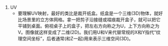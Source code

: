 1. UV
    - 要理解UV映射，最好的类比是裁开纸盒。纸盒是一个三维(3D)物体，就好比场景里的立方体网格。拿一把剪子沿接缝或褶痕裁开盒子，就可以把它平铺到桌面。俯视桌子上的盒子，把左右方向称之为U，上下方向称之为V。图像就这样变成了二维(2D)。我们用U和V来代替常规的X和Y指代“纹理空间坐标”，后者通常(和Z一起)用来表示三维空间(3D)。
